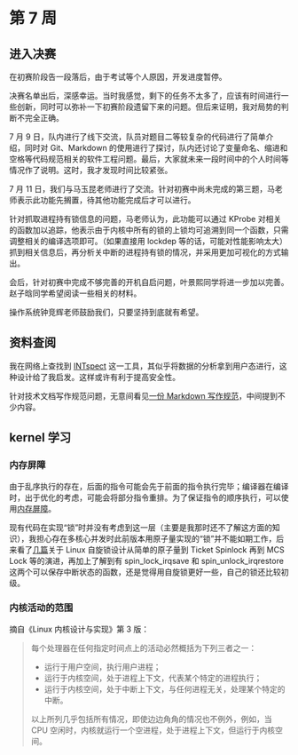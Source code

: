 # 第 7 周

## 进入决赛

在初赛阶段告一段落后，由于考试等个人原因，开发进度暂停。

决赛名单出后，深感幸运。当时我感觉，剩下的任务不太多了，应该有时间进行一些创新，同时可以弥补一下初赛阶段遗留下来的问题。但后来证明，我对局势的判断不完全正确。

7 月 9 日，队内进行了线下交流，队员对题目二等较复杂的代码进行了简单介绍，同时对 Git、Markdown 的使用进行了探讨，队内还讨论了变量命名、缩进和空格等代码规范相关的软件工程问题。最后，大家就未来一段时间中的个人时间等情况作了说明。这时，我才发现时间比较紧张。

7 月 11 日，我们与马玉昆老师进行了交流。针对初赛中尚未完成的第三题，马老师表示此功能先搁置，待其他功能完成后才可以进行。

针对抓取进程持有锁信息的问题，马老师认为，此功能可以通过 KProbe 对相关的函数加以追踪，他表示由于内核中所有的锁的上锁均可追溯到同一个函数，只需调整相关的编译选项即可。（如果直接用 lockdep 等的话，可能对性能影响太大）抓到相关信息后，再分析关中断的进程持有锁的情况，并采用更加可视化的方式输出。

会后，针对初赛中完成不够完善的开机自启问题，叶景熙同学将进一步加以完善。赵子晗同学希望阅读一些相关的材料。

操作系统钟竞辉老师鼓励我们，只要坚持到底就有希望。

## 资料查阅

我在网络上查找到 [INTspect](https://ieeexplore.ieee.org/document/8691911) 这一工具，其似乎将数据的分析拿到用户态进行，这种设计给了我启发。这样或许有利于提高安全性。

针对技术文档写作规范问题，无意间看见[一份 Markdown 写作规范](https://keatonlao.gitee.io/a-study-note-for-markdown/document-style/)，中间提到不少内容。

## kernel 学习

### 内存屏障

由于乱序执行的存在，后面的指令可能会先于前面的指令执行完毕；编译器在编译时，出于优化的考虑，可能会将部分指令重排。为了保证指令的顺序执行，可以使用[内存屏障](https://zhuanlan.zhihu.com/p/125737864)。

现有代码在实现“锁”时并没有考虑到这一层（主要是我那时还不了解这方面的知识），我担心存在多核心并发时此前版本用原子量实现的“锁”并不能如期工作，后来看了[几篇](https://zhuanlan.zhihu.com/p/100546935)关于 Linux 自旋锁设计从简单的原子量到 Ticket Spinlock 再到 MCS Lock 等的演进，再加上了解到有 spin_lock_irqsave 和 spin_unlock_irqrestore 这两个可以保存中断状态的函数，还是觉得用自旋锁更好一些，自己的锁还比较初级。

### 内核活动的范围

摘自《Linux 内核设计与实现》第 3 版：

> 每个处理器在任何指定时间点上的活动必然概括为下列三者之一：
>
>- 运行于用户空间，执行用户进程；
>- 运行于内核空间，处于进程上下文，代表某个特定的进程执行；
>- 运行于内核空间，处于中断上下文，与任何进程无关，处理某个特定的中断。
>
>以上所列几乎包括所有情况，即使边边角角的情况也不例外，例如，当 CPU 空闲时，内核就运行一个空进程，处于进程上下文，但运行于内核空间。